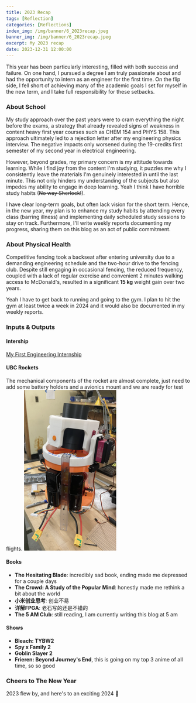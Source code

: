 ```yaml
---
title: 2023 Recap
tags: [Reflection]
categories: [Reflections]
index_img: /img/banner/6_2023recap.jpeg
banner_img: /img/banner/6_2023recap.jpeg
excerpt: My 2023 recap
date: 2023-12-31 12:00:00
---
```


This year has been particularly interesting, filled with both success and failure. On one hand, I pursued a degree I am truly passionate about and had the opportunity to intern as an engineer for the first time. On the flip side, I fell short of achieving many of the academic goals I set for myself in the new term, and I take full responsibility for these setbacks.

### About School
My study approach over the past years were to cram everything the night before the exams, a strategy that already revealed signs of weakness in content heavy first year courses such as CHEM 154 and PHYS 158. This approach ultimately led to a rejection letter after my engineering physics interview. The negative impacts only worsened during the 19-credits first semester of my second year in electrical engineering.

However, beyond grades, my primary concern is my attitude towards learning. While I find joy from the content I'm studying, it puzzles me why I consistently leave the materials I'm genuinely interested in until the last minute. This not only hinders my understanding of the subjects but also impedes my ability to engage in deep learning. Yeah I think I have horrible study habits (~~No way Sherlock!~~). 

I have clear long-term goals, but often lack vision for the short term. Hence, in the new year, my plan is to enhance my study habits by attending every class (barring illness) and implementing daily scheduled study sessions to stay on track. Furthermore, I'll write weekly reports documenting my progress, sharing them on this blog as an act of public commitment.

### About Physical Health
Competitive fencing took a backseat after entering university due to a demanding engineering schedule and the two-hour drive to the fencing club. Despite still engaging in occasional fencing, the reduced frequency, coupled with a lack of regular exercise and convenient 2 minutes walking access to McDonald's, resulted in a significant **15 kg** weight gain over two years.

Yeah I have to get back to running and going to the gym. I plan to hit the gym at least twice a week in 2024 and it would also be documented in my weekly reports.

### Inputs & Outputs
#### Intership
[My First Engineering Internship](https://shengw3n.github.io/2023/09/15/4-First-Internship)

#### UBC Rockets
The mechanical components of the rocket are almost complete, just need to add some battery holders and a avionics mount and we are ready for test flights. 
<img src="/img/in-post/Incomplete-Rocket.png" width="50%">

#### Books
- **The Hesitating Blade**: incredibly sad book, ending made me depressed for a couple days
- **The Crowd: A Study of the Popular Mind**: honestly made me rethink a bit about the world
- **小米创业思考**: 创业不易
- **详解FPGA**: 老石写的还是不错的
- **The 5 AM Club**: still reading, I am currently writing this blog at 5 am

#### Shows
- **Bleach: TYBW2**
- **Spy x Family 2**
- **Goblin Slayer 2**
- **Frieren: Beyond Journey's End**, this is going on my top 3 anime of all time, so so good

### Cheers to The New Year
2023 flew by, and here's to an exciting 2024 🥂

